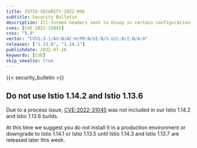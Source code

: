```yaml
---
title: ISTIO-SECURITY-2022-006
subtitle: Security Bulletin
description: Ill-formed headers sent to Envoy in certain configurations can lead to unexpected memory access resulting in undefined behavior or crashing.
cves: [CVE-2022-31045]
cvss: "5.9"
vector: "CVSS:3.1/AV:N/AC:H/PR:N/UI:N/S:U/C:N/I:N/A:H"
releases: ["1.13.6", "1.14.1"]
publishdate: 2022-07-26
keywords: [CVE]
skip_seealso: true
---
```


{{< security_bulletin >}}

## Do not use Istio 1.14.2 and Istio 1.13.6

Due to a process issue, [CVE-2022-31045](news/security/istio-security-2022-005/#cve-2022-31045) was not included in our Istio 1.14.2 and Istio 1.13.6 builds.

At this time we suggest you do not install it in a production environment or downgrade to Istio 1.14.1 or Istio 1.13.5 until
Istio 1.14.3 and Istio 1.13.7 are released later this week.
